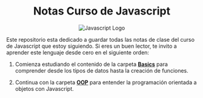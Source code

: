 <div align="center">

# Notas Curso de Javascript

<img alt="Javascript Logo" src="https://img.icons8.com/color/128/000000/javascript.png" title="Javascript"/>

</div>

Este repositorio esta dedicado a guardar todas las notas de clase del curso de Javascript que estoy siguiendo. Si eres un buen lector, te invito a aprender este lenguaje desde cero en el siguiente orden:

1. Comienza estudiando el contenido de la carpeta [**Basics**](./Basics) para comprender desde los tipos de datos hasta la creación de funciones.

2. Continua con la carpeta [**OOP**](./OOP) para entender la programación orientada a objetos con Javascript.